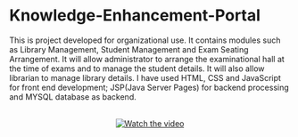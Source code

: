# Knowledge-Enhancement-Portal
This is project developed for organizational use. It contains modules such as Library Management, Student Management and Exam Seating Arrangement. It will allow administrator to arrange the examinational hall at the time of exams and to manage the student details. It will also allow librarian to manage library details. I have used HTML, CSS and JavaScript for front end development; JSP(Java Server Pages) for backend processing and MYSQL database as backend.<br/><br/><center>
[![Watch the video](https://img.youtube.com/vi/watch?v=Q3z-0gBtrmg/maxresdefault.jpg)](https://www.youtube.com/watch?v=Q3z-0gBtrmg)</center>
